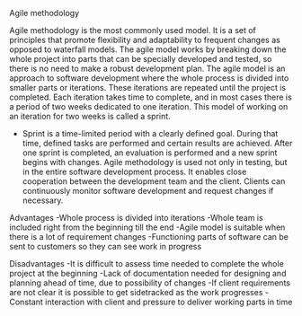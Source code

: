Agile methodology

Agile methodology is the most commonly used model. It is a set of principles that promote flexibility and adaptability to frequent changes as opposed to waterfall models. The agile model works by breaking down the whole project into parts that can be specially developed and tested, so there is no need to make a robust development plan.
The agile model is an approach to software development where the whole process is divided into smaller parts or iterations. These iterations are repeated until the project is completed. Each iteration takes time to complete, and in most cases there is a period of two weeks dedicated to one iteration. This model of working on an iteration for two weeks is called a sprint.
- Sprint is a time-limited period with a clearly defined goal. During that time, defined tasks are performed and certain results are achieved. After one sprint is completed, an evaluation is performed and a new sprint begins with changes.
Agile methodology is used not only in testing, but in the entire software development process. It enables close cooperation between the development team and the client. Clients can continuously monitor software development and request changes if necessary. 

Advantages
-Whole process is divided into iterations
-Whole team is included right from the beginning till the end
-Agile model is suitable when there is a lot of requirement changes
-Functioning parts of software can be sent to customers so they can see work in progress

Disadvantages
-It is difficult to assess time needed to complete the whole project at the beginning
-Lack of documentation needed for designing and planning ahead of time, due to possibility of changes
-If client requirements are not clear it is possible to get sidetracked as the work progresses 
-Constant interaction with client and pressure to deliver working parts in time

